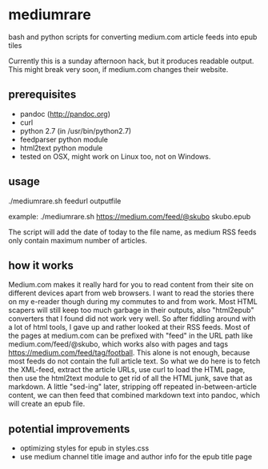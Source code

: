 # mediumrare
bash and python scripts for converting medium.com article feeds into epub tiles

Currently this is a sunday afternoon hack, but it produces readable output. This might break very soon, if medium.com changes their website. 

## prerequisites

- pandoc (http://pandoc.org)
- curl
- python 2.7 (in /usr/bin/python2.7)
- feedparser python module
- html2text python module
- tested on OSX, might work on Linux too, not on Windows. 

## usage

./mediumrare.sh feedurl outputfile

example: 
./mediumrare.sh https://medium.com/feed/@skubo skubo.epub

The script will add the date of today to the file name, as medium RSS feeds only contain maximum number of articles.

## how it works

Medium.com makes it really hard for you to read content from their site on different devices apart from web browsers. I want to read the stories there on my e-reader though during my commutes to and from work. Most HTML scapers will still keep too much garbage in their outputs, also "html2epub" converters that I found did not work very well. So after fiddling around with a lot of html tools, I gave up and rather looked at their RSS feeds. Most of the pages at medium.com can be prefixed with "feed" in the URL path like medium.com/feed/@skubo, which works also with pages and tags https://medium.com/feed/tag/football. This alone is not enough, because most feeds do not contain the full article text. So what we do here is to fetch the XML-feed, extract the article URLs, use curl to load the HTML page, then use the html2text module to get rid of all the HTML junk, save that as markdown. A little "sed-ing" later, stripping off repeated in-between-article content, we can then feed that combined markdown text into pandoc, which will create an epub file. 

## potential improvements

- optimizing styles for epub in styles.css
- use medium channel title image and author info for the epub title page
